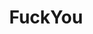 ---
title: FuckYou
crosslinks:
- livven
- KarmaCourt
- fuckyouone
- copypasta
- roosterteeth
- sompthingelse
- wincest
- AskOuija
- Advice
- politics
- Plagiarism
- OopsDidntMeanTo
- Jokes
- gay
- csgo
- Showerthoughts
---